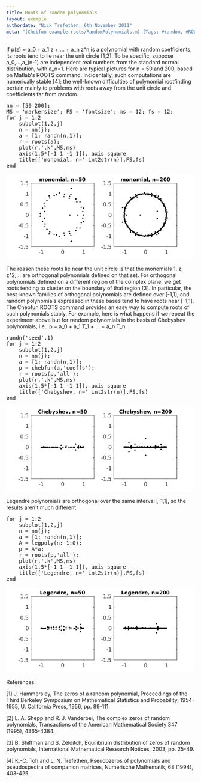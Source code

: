 ```yaml
---
title: Roots of random polynomials
layout: example
authordate: "Nick Trefethen, 6th November 2011"
meta: "(Chebfun example roots/RandomPolynomials.m) [Tags: #random, #ROOTS]"
---
```


If p(z) = a_0 + a_1 z + ... + a_n z^n is a polynomial with random coefficients, its roots tend to lie near the unit circle [1,2]. To be specific, suppose a_0,...,a_(n-1) are independent real numbers from the standard normal distribution, with a_n=1. Here are typical pictures for n = 50 and 200, based on Matlab's ROOTS command.  Incidentally, such computations are numerically stable [4]; the well-known difficulties of polynomial rootfinding pertain mainly to problems with roots away from the unit circle and coefficients far from random.

<pre class="mcode-input">nn = [50 200];
MS = 'markersize'; FS = 'fontsize'; ms = 12; fs = 12;
for j = 1:2
    subplot(1,2,j)
    n = nn(j);
    a = [1; randn(n,1)];
    r = roots(a);
    plot(r,'.k',MS,ms)
    axis(1.5*[-1 1 -1 1]), axis square
    title(['monomial, n=' int2str(n)],FS,fs)
end</pre><img src="img/RandomPolynomials_01.png" alt="">

The reason these roots lie near the unit circle is that the monomials 1, z, z^2,... are orthogonal polynomials defined on that set.  For orthogonal polynomials defined on a different region of the complex plane, we get roots tending to cluster on the boundary of that region [3].  In particular, the best-known families of orthogonal polynomials are defined over [-1,1], and random polynomials expressed in these bases tend to have roots near [-1,1].  The Chebfun ROOTS command provides an easy way to compute roots of such polynomials stably. For example, here is what happens if we repeat the experiment above but for random polynomials in the basis of Chebyshev polynomials, i.e., p = a_0 + a_1 T_1 + ... + a_n T_n.

<pre class="mcode-input">randn('seed',1)
for j = 1:2
    subplot(1,2,j)
    n = nn(j);
    a = [1; randn(n,1)];
    p = chebfun(a,'coeffs');
    r = roots(p,'all');
    plot(r,'.k',MS,ms)
    axis(1.5*[-1 1 -1 1]), axis square
    title(['Chebyshev, n=' int2str(n)],FS,fs)
end</pre><img src="img/RandomPolynomials_02.png" alt="">

Legendre polynomials are orthogonal over the same interval [-1,1], so the results aren't much different:

<pre class="mcode-input">for j = 1:2
    subplot(1,2,j)
    n = nn(j);
    a = [1; randn(n,1)];
    A = legpoly(n:-1:0);
    p = A*a;
    r = roots(p,'all');
    plot(r,'.k',MS,ms)
    axis(1.5*[-1 1 -1 1]), axis square
    title(['Legendre, n=' int2str(n)],FS,fs)
end</pre><img src="img/RandomPolynomials_03.png" alt="">

References:

[1] J. Hammersley, The zeros of a random polynomial, Proceedings of the Third Berkeley Symposium on Mathematical Statistics and Probability, 1954-1955, U. California Press, 1956, pp. 89-111.

[2] L. A. Shepp and R. J. Vanderbei, The complex zeros of random polynomials, Transactions of the American Mathematical Society 347 (1995), 4365-4384.

[3] B. Shiffman and S. Zelditch, Equilibrium distribution of zeros of random polynomials, International Mathematical Research Notices, 2003, pp. 25-49.

[4] K.-C. Toh and L. N. Trefethen, Pseudozeros of polynomials and pseudospectra of companion matrices, Numerische Mathematik, 68 (1994), 403-425.

